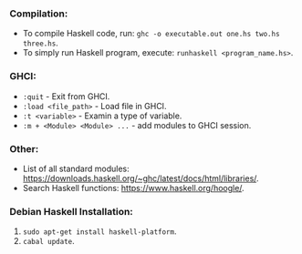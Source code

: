 ### Compilation:

- To compile Haskell code, run: `ghc -o executable.out one.hs two.hs three.hs`.
- To simply run Haskell program, execute: `runhaskell <program_name.hs>`.

### GHCI:

- `:quit` - Exit from GHCI.
- `:load <file_path>` - Load file in GHCI.
- `:t <variable>` - Examin a type of variable.
- `:m + <Module> <Module> ...` - add modules to GHCI session.

### Other:

- List of all standard modules: https://downloads.haskell.org/~ghc/latest/docs/html/libraries/.
- Search Haskell functions: https://www.haskell.org/hoogle/.

### Debian Haskell Installation:
1. `sudo apt-get install haskell-platform`.
2. `cabal update`.